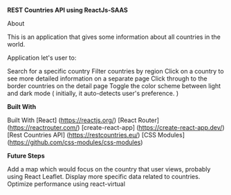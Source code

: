 **REST Countries API using ReactJs-SAAS**

About

This is an application that gives some information about all countries in the world.

Application let's user to:

Search for a specific country
Filter countries by region
Click on a country to see more detailed information on a separate page
Click through to the border countries on the detail page
Toggle the color scheme between light and dark mode ( initially, it auto-detects user's preference. )

**Built With**

Built With
[React] (https://reactjs.org/)
[React Router] (https://reactrouter.com/)
[create-react-app] (https://create-react-app.dev/)
[Rest Countries API] (https://restcountries.eu/)
[CSS Modules] (https://github.com/css-modules/css-modules)

**Future Steps**

Add a map which would focus on the country that user views, probably using React Leaflet.
Display more specific data related to countries.
Optimize performance using react-virtual


